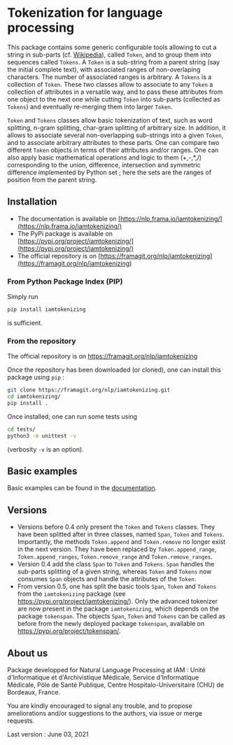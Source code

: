 # Tokenization for language processing

This package contains some generic configurable tools allowing to cut a string in sub-parts (cf. [Wikipedia](https://en.wikipedia.org/wiki/Lexical_analysis#Tokenization)), called `Token`, and to group them into sequences called `Tokens`. A `Token` is a sub-string from a parent string (say the initial complete text), with associated ranges of non-overlaping characters. The number of associated ranges is arbitrary. A `Tokens` is a collection of `Token`. These two classes allow to associate to any `Token` a collection of attributes in a versatile way, and to pass these attributes from one object to the next one while cutting `Token` into sub-parts (collected as `Tokens`) and eventually re-merging them into larger `Token`.

`Token` and `Tokens` classes allow basic tokenization of text, such as word splitting, n-gram splitting, char-gram splitting of arbitrary size. In addition, it allows to associate several non-overlapping sub-strings into a given `Token`, and to associate arbitrary attributes to these parts. One can compare two different `Token` objects in terms of their attributes and/or ranges. One can also apply basic mathematical operations and logic to them (+,-,*,/) corresponding to the union, difference, intersection and symmetric difference implemented by Python set ; here the sets are the ranges of position from the parent string.

## Installation

 - The documentation is available on [https://nlp.frama.io/iamtokenizing/](https://nlp.frama.io/iamtokenizing/)
 - The PyPi package is available on [https://pypi.org/project/iamtokenizing/](https://pypi.org/project/iamtokenizing/)
 - The official repository is on [https://framagit.org/nlp/iamtokenizing](https://framagit.org/nlp/iamtokenizing)

### From Python Package Index (PIP)

Simply run 

```bash
pip install iamtokenizing
```

is sufficient.

### From the repository

The official repository is on https://framagit.org/nlp/iamtokenizing

Once the repository has been downloaded (or cloned), one can install this package using `pip` : 

```bash
git clone https://framagit.org/nlp/iamtokenizing.git
cd iamtokenizing/
pip install .
```

Once installed, one can run some tests using

```bash
cd tests/
python3 -m unittest -v
```

(verbosity `-v` is an option).

## Basic examples

Basic examples can be found in the [documentation](https://nlp.frama.io/iamtokenizing/).

## Versions

 - Versions before 0.4 only present the `Token` and `Tokens` classes. They have been splitted after in three classes, named `Span`, `Token` and `Tokens`. Importantly, the methods `Token.append` and `Token.remove` no longer exist in the next version. They have been replaced by `Token.append_range`, `Token.append_ranges`, `Token.remove_range` and `Token.remove_ranges`.
 - Version 0.4 add the class `Span` to `Token` and `Tokens`. `Span` handles the sub-parts splitting of a given string, whereas `Token` and `Tokens` now consumes `Span` objects and handle the attributes of the `Token`. 
 - From version 0.5, one has split the basic tools `Span`, `Token` and `Tokens` from the `iamtokenizing` package (see https://pypi.org/project/iamtokenizing/). Only the advanced tokenizer are now present in the package `iamtokenizing`, which depends on the package `tokenspan`. The objects `Span`, `Token` and `Tokens` can be called as before from the newly deployed package `tokenspan`, available on https://pypi.org/project/tokenspan/.

## About us

Package developped for Natural Language Processing at IAM : Unité d'Informatique et d'Archivistique Médicale, Service d'Informatique Médicale, Pôle de Santé Publique, Centre Hospitalo-Universitaire (CHU) de Bordeaux, France.

You are kindly encouraged to signal any trouble, and to propose ameliorations and/or suggestions to the authors, via issue or merge requests.

Last version : June 03, 2021